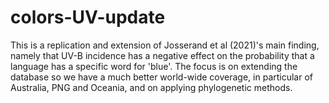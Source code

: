 # colors-UV-update

This is a replication and extension of Josserand et al (2021)'s main finding, namely that UV-B incidence has a negative effect on the probability that a language has a specific word for 'blue'.
The focus is on extending the database so we have a much better world-wide coverage, in particular of Australia, PNG and Oceania, and on applying phylogenetic methods.


